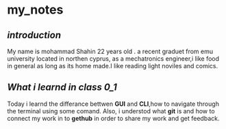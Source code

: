 # my_notes
## *introduction* 
 My name is mohammad Shahin 22 years old . a recent graduet from emu university located in northen cyprus, as a mechatronics engineer,i like food in general as long as its home made.I like reading light noviles and comics.
 ## *What i learnd in class 0_1*
 Today i learnd the differance bettwen **GUI** and **CLI**,how to navigate through the terminal using some comand.
 Also, i understod what **git** is and how to connect my work in to **gethub** in order to share my work and get feedback. 
